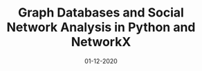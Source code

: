 ---
title: "Graph Databases and Social Network Analysis in Python and NetworkX"
collection: talks
type: "Workshop"
permalink: /talks/WORKSHOP2020
venue: "Data Science course at Treeschool"
date: 01-12-2020
location: "Online"
share: false
---